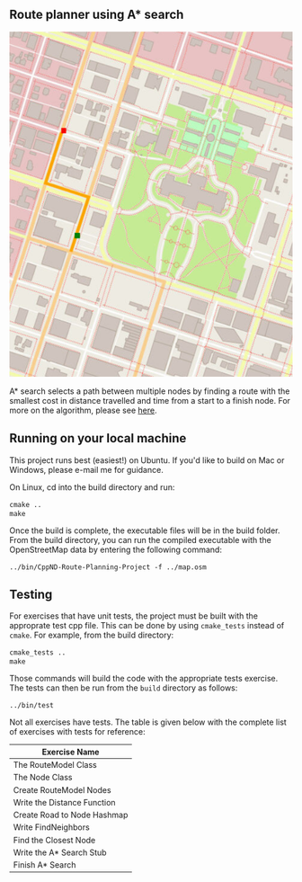 ## Route planner using A* search

[//]: # (Image References)

[image1]: example1.PNG "Route example"

![alt text][image1]

A* search selects a path between multiple nodes by finding a route with the smallest cost in distance travelled and time from a start to a finish node. For more on the algorithm, please see [here](https://en.wikipedia.org/wiki/A*_search_algorithm).

## Running on your local machine

This project runs best (easiest!) on Ubuntu. If you'd like to build on Mac or Windows, please e-mail me for guidance. 

On Linux, cd into the build directory and run:
```
cmake ..
make 
```

Once the build is complete, the executable files will be in the build folder. From the build directory, you can run the compiled executable with the OpenStreetMap data by entering the following command:

```
../bin/CppND-Route-Planning-Project -f ../map.osm
```



## Testing

For exercises that have unit tests, the project must be built with the approprate test cpp file. This can be done by using `cmake_tests` instead of `cmake`. For example, from the build directory:
```
cmake_tests ..
make
```
Those commands will build the code with the appropriate tests exercise. The tests can then be run from the `build` directory as follows:
```
../bin/test
```
Not all exercises have tests. The table is given below with the complete list of exercises with tests for reference:

| Exercise Name               | 
|-----------------------------|
| The RouteModel Class        |
| The Node Class              |
| Create RouteModel Nodes     |
| Write the Distance Function |
| Create Road to Node Hashmap |
| Write FindNeighbors         |
| Find the Closest Node       |
| Write the A* Search Stub    |
| Finish A* Search            |

